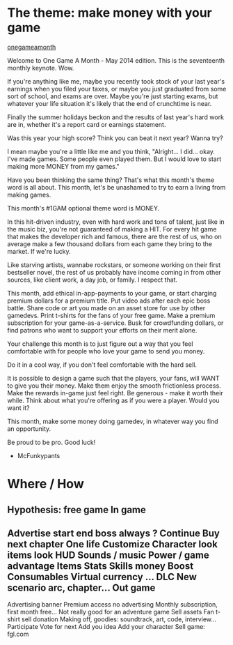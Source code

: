 The theme: make money with your game
=======
[onegameamonth](http://www.onegameamonth.com/)

Welcome to One Game A Month - May 2014 edition. This is the seventeenth monthly keynote. Wow.

If you're anything like me, maybe you recently took stock of your last year's earnings when you filed your taxes, or maybe you just graduated from some sort of school, and exams are over. Maybe you're just starting exams, but whatever your life situation it's likely that the end of crunchtime is near.

Finally the summer holidays beckon and the results of last year's hard work are in, whether it's a report card or earnings statement.

Was this year your high score? Think you can beat it next year? Wanna try?

I mean maybe you're a little like me and you think, "Alright... I did... okay. I've made games. Some people even played them. But I would love to start making more MONEY from my games."

Have you been thinking the same thing? That's what this month's theme word is all about. This month, let's be unashamed to try to earn a living from making games.

This month's #1GAM optional theme word is MONEY.

In this hit-driven industry, even with hard work and tons of talent, just like in the music biz, you're not guaranteed of making a HIT. For every hit game that makes the developer rich and famous, there are the rest of us, who on average make a few thousand dollars from each game they bring to the market. If we're lucky.

Like starving artists, wannabe rockstars, or someone working on their first bestseller novel, the rest of us probably have income coming in from other sources, like client work, a day job, or family. I respect that.

This month, add ethical in-app-payments to your game, or start charging premium dollars for a premium title. Put video ads after each epic boss battle. Share code or art you made on an asset store for use by other gamedevs. Print t-shirts for the fans of your free game. Make a premium subscription for your game-as-a-service. Busk for crowdfunding dollars, or find patrons who want to support your efforts on their merit alone.

Your challenge this month is to just figure out a way that you feel comfortable with for people who love your game to send you money.

Do it in a cool way, if you don't feel comfortable with the hard sell.

It is possible to design a game such that the players, your fans, will WANT to give you their money. Make them enjoy the smooth frictionless process. Make the rewards in-game just feel right. Be generous - make it worth their while. Think about what you're offering as if you were a player. Would you want it?

This month, make some money doing gamedev, in whatever way you find an opportunity.

Be proud to be pro. Good luck!

- McFunkypants

Where / How
=======
Hypothesis: free game
In game
------
Advertise
    start
    end
    boss
    always
    ?
Continue
    Buy next chapter
    One life
Customize
    Character look
    items look
    HUD
    Sounds / music
Power / game advantage
    Items
    Stats
    Skills
    money
    Boost
    Consumables
    Virtual currency
    ...
DLC
    New scenario arc, chapter...
Out game
------
Advertising banner
Premium access no advertising
Monthly subscription, first month free... Not really good for an adventure game
Sell assets
Fan t-shirt sell
donation
Making off, goodies: soundtrack, art, code, interview...
Participate
    Vote for next
    Add you idea
    Add your character
Sell game: fgl.com
